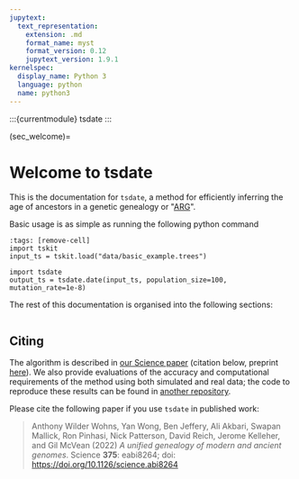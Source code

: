 ```yaml
---
jupytext:
  text_representation:
    extension: .md
    format_name: myst
    format_version: 0.12
    jupytext_version: 1.9.1
kernelspec:
  display_name: Python 3
  language: python
  name: python3
---
```


:::{currentmodule} tsdate
:::

(sec_welcome)=

# Welcome to tsdate

This is the documentation for `tsdate`, a method for efficiently inferring the
age of ancestors in a genetic genealogy or "[ARG](https://tskit.dev/tutorials/args.html)".

Basic usage is as simple as running the following python command

```{code-cell} ipython3
:tags: [remove-cell]
import tskit
input_ts = tskit.load("data/basic_example.trees")
```

```{code-cell} ipython3
import tsdate
output_ts = tsdate.date(input_ts, population_size=100, mutation_rate=1e-8)
```

The rest of this documentation is organised into the following sections:

```{tableofcontents}
```

## Citing

The algorithm is described in [our Science paper](https://www.science.org/doi/10.1126/science.abi8264)
(citation below, preprint [here](https://www.biorxiv.org/content/10.1101/2021.02.16.431497v2)). We also provide
evaluations of the accuracy and computational requirements of the method using both simulated and real
data; the code to reproduce these results can be found in
[another repository](https://github.com/awohns/unified_genealogy_paper).

Please cite the following paper if you use `tsdate` in published work:

> Anthony Wilder Wohns, Yan Wong, Ben Jeffery, Ali Akbari, Swapan Mallick, Ron Pinhasi, Nick Patterson, David Reich, Jerome Kelleher, and Gil McVean (2022) *A unified genealogy of modern and ancient genomes*. Science **375**: eabi8264; doi: https://doi.org/10.1126/science.abi8264

